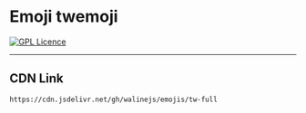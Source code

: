 # Emoji twemoji

[![GPL Licence](https://cdn.jsdelivr.net/gh/MHuiG/imgbed/github/gpl.svg)](https://opensource.org/licenses/GPL-3.0/)

---

## CDN Link

```
https://cdn.jsdelivr.net/gh/walinejs/emojis/tw-full
```
